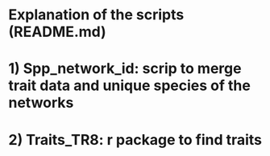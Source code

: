 # Explanation of the scripts (README.md)

# 1) Spp_network_id: scrip to merge trait data and unique species of the networks

# 2) Traits_TR8: r package to find traits


